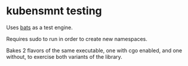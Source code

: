 # kubensmnt testing

Uses [bats](https://bats-core.readthedocs.io/) as a test engine.

Requires sudo to run in order to create new namespaces.

Bakes 2 flavors of the same executable, one with cgo enabled, and one without, to exercise both variants of the library.
